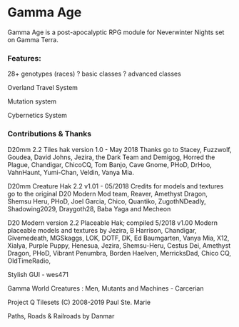 # Gamma Age
Gamma Age is a post-apocalyptic RPG module for Neverwinter Nights set on Gamma Terra.

### Features:
28+ genotypes (races)
? basic classes
? advanced classes

Overland Travel System

Mutation system

Cybernetics System




### Contributions & Thanks

D20mm 2.2 Tiles hak version 1.0 - May 2018
Thanks go to Stacey, Fuzzwolf, Goudea, David Johns, Jezira, the Dark Team and Demigog, Horred the Plague, Chandigar, ChicoCQ, Tom Banjo, Cave Gnome, PHoD, DrHoo, VahnHaunt, Yumi-Chan, Veldin, Vanya Mia.

D20mm Creature Hak 2.2 v1.01 - 05/2018
Credits for models and textures go to the original D20 Modern Mod team, Reaver, Amethyst Dragon, Shemsu Heru, PHoD, Joel Garcia, Chico, Quantiko, ZugothNDeadly, Shadowing2029, Draygoth28, Baba Yaga and Mecheon

D20 Modern version 2.2 Placeable Hak; compiled 5/2018  v1.00
Modern placeable models and textures by Jezira, B Harrison, Chandigar, Givemedeath, MGSkaggs, LOK, DOTF, DK, Ed Baumgarten, Vanya Mia, X12, Xialya, Purple Puppy, Henesua, Jezira, Shemsu-Heru, Cestus Dei, Amethyst Dragon, PHoD, Vibrant Penumbra, Borden Haelven, MerricksDad, Chico CQ, OldTimeRadio, 

Stylish GUI - wes471

Gamma World Creatures : Men, Mutants and Machines - Carcerian

Project Q Tilesets
(C) 2008-2019 Paul Ste. Marie

Paths, Roads & Railroads by Danmar
